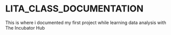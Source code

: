 # LITA_CLASS_DOCUMENTATION
This is where i documented my first project while learning data analysis with The Incubator Hub
